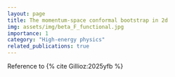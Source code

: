 ```yaml
---
layout: page
title: The momentum-space conformal bootstrap in 2d
img: assets/img/beta_F_functional.jpg
importance: 1
category: "High-energy physics"
related_publications: true
---
```


Reference to {% cite Gillioz:2025yfb %}
